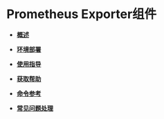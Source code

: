 # Prometheus Exporter组件<a name="ZH-CN_TOPIC_0000001195825108"></a>

-   **[概述](概述.md)**  

-   **[环境部署](环境部署.md)**  

-   **[使用指导](使用指导.md)**  

-   **[获取帮助](获取帮助.md)**  

-   **[命令参考](命令参考.md)**  

-   **[常见问题处理](常见问题处理.md)**  


